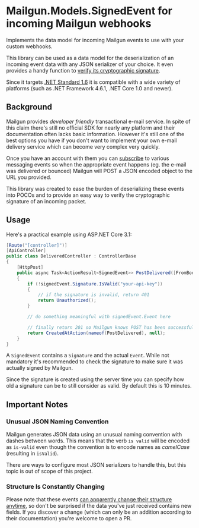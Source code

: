 # Mailgun.Models.SignedEvent for incoming Mailgun webhooks

Implements the data model for incoming Mailgun events to use with your custom webhooks.

This library can be used as a data model for the deserialization of an incoming event data with any JSON serializer of your choice. It even provides a handy function to [verify its cryptographic signature](https://documentation.mailgun.com/en/latest/user_manual.html#webhooks).

Since it targets [.NET Standard 1.6](https://docs.microsoft.com/en-us/dotnet/standard/net-standard) it is compatible with a wide variety of platforms (such as .NET Framework 4.6.1, .NET Core 1.0 and newer).

## Background

Mailgun provides *developer friendly* transactional e-mail service. In spite of this claim there's still no official SDK for nearly any platform and their documentation often lacks basic information. However it's still one of the best options you have if you don't want to implement your own e-mail delivery service which can become very complex very quickly.

Once you have an account with them you can [subscribe](https://documentation.mailgun.com/en/latest/user_manual.html#webhooks) to various messaging events so when the appropriate event happens (eg. the e-mail was delivered or bounced) Mailgun will POST a JSON encoded object to the URL you provided.

This library was created to ease the burden of deserializing these events into POCOs and to provide an easy way to verify the cryptographic signature of an incoming packet.

## Usage

Here's a practical example using ASP.NET Core 3.1:

```csharp
[Route("[controller]")]
[ApiController]
public class DeliveredController : ControllerBase
{
    [HttpPost]
    public async Task<ActionResult<SignedEvent>> PostDelivered([FromBody] SignedEvent signedEvent)
    {
        if (!signedEvent.Signature.IsValid("your-api-key"))
        {
            // if the signature is invalid, return 401
            return Unauthorized();
        }

        // do something meaningful with signedEvent.Event here

        // finally return 201 so Mailgun knows POST has been successful. Otherwise it'll keep retrying
        return CreatedAtAction(nameof(PostDelivered), null);
    }
}
```

A `SignedEvent` contains a `Signature` and the actual `Event`. While not mandatory it's recommended to check the signature to make sure it was actually signed by Mailgun.

Since the signature is created using the server time you can specify how old a signature can be to still consider as valid. By default this is 10 minutes.

## Important Notes
### Unusual JSON Naming Convention

Mailgun generates JSON data using an unusual naming convention with dashes between words. This means that the verb `is valid` will be encoded as `is-valid` even though the convention is to encode names as *camelCase* (resulting in `isValid`).

There are ways to configure most JSON serializers to handle this, but this topic is out of scope of this project.

### Structure Is Constantly Changing
Please note that these events [can apparently change their structure anytime](https://documentation.mailgun.com/en/latest/api-events.html#event-structure), so don't be surprised if the data you've just received contains new fields. If you discover a change (which can only be an addition according to their documentation) you're welcome to open a PR.
